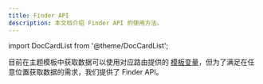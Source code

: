 ```yaml
---
title: Finder API
description: 本文档介绍 Finder API 的使用方法。
---
```


import DocCardList from '@theme/DocCardList';

目前在主题模板中获取数据可以使用对应路由提供的 [模板变量](./template-variables)，但为了满足在任意位置获取数据的需求，我们提供了 Finder API。

<DocCardList />
